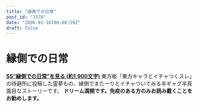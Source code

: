 ```yaml
---
title: "縁側での日常"
post_id: "3378"
date: "2006-01-16T00:00:59Z"
draft: false
---
```


# 縁側での日常

**[SS“縁側での日常”を見る (約1,900文字)](/tag/situation-on-balcony)** 東方板「東方キャラとイチャつくスレ」の待避所に投稿した霊夢もの、縁側でまたーりとイチャついてみる半ギャグ半真面目なストーリーです。 **ドリーム満開です。免疫のある方のみお読み戴くことをお勧めします。**
